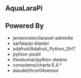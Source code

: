 ## AquaLaraPi

## Powered By
- jeroennoten/laravel-adminlte
- sarfata/pi-blaster
- adafruit/Adafruit_Python_DHT
- python-psutil
- theskumar/python-dotenv
- consoletvs/charts:5.4.*
- alaudet/hcsr04sensor